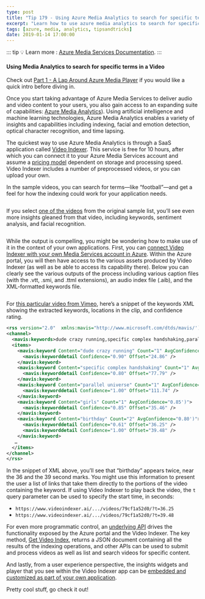 ```yaml
---
type: post
title: "Tip 179 - Using Azure Media Analytics to search for specific terms in a Video"
excerpt: "Learn how to use azure media analytics to search for specific terms in a video"
tags: [azure, media, analytics, tipsandtricks]
date: 2019-01-14 17:00:00
---
```


::: tip
:bulb: Learn more : [Azure Media Services Documentation](https://docs.microsoft.com/azure/media-services?WT.mc_id=azure-azuredevtips-micrum).
:::

#### Using Media Analytics to search for specific terms in a Video
 
Check out [Part 1 - A Lap Around Azure Media Player](tip178.html) if you would like a quick intro before diving in.

Once you start taking advantage of Azure Media Services to deliver audio and video content to your users, you also gain access to an expanding suite of capabilities: [Azure Media Analytics](https://azure.microsoft.com/services/media-services/media-analytics/?v=18.18?WT.mc_id=azure-azuredevtips-micrum)). Using artificial intelligence and machine learning technologies, Azure Media Analytics enables a variety of insights and capabilities including indexing, facial and emotion detection, optical character recognition, and time lapsing. 

The quickest way to use Azure Media Analytics is through a SaaS application called [Video Indexer](https://vi.microsoft.com/). This service is free for 10 hours, after which you can connect it to your Azure Media Services account and assume a [pricing model](https://azure.microsoft.com/pricing/details/cognitive-services/video-indexer?WT.mc_id=azure-azuredevtips-micrum) dependent on storage and processing speed. Video Indexer includes a number of preprocessed videos, or you can upload your own.

In the sample videos, you can search for terms—like “football”—and get a feel for how the indexing could work for your application needs.
 
<img :src="$withBase('/files/seahawks-1.png')">

If you select [one of the videos](https://www.videoindexer.ai/accounts/00000000-0000-0000-0000-000000000000/videos/4452cf7e59/) from the original sample list, you’ll see even more insights gleaned from that video, including keywords, sentiment analysis, and facial recognition.

<img :src="$withBase('/files/seahawks-2.png')">

While the output is compelling, you might be wondering how to make use of it in the context of your own applications. First, you can [connect Video Indexer with your own Media Services account in Azure](https://docs.microsoft.com/azure/cognitive-services/video-indexer/connect-to-azure#manual-configuration?WT.mc_id=docs-azuredevtips-micrum). Within the Azure portal, you will then have access to the various assets produced by Video Indexer (as well as be able to access its capability there). Below you can clearly see the various outputs of the process including various caption files (with the .vtt, .smi, and .ttml extensions), an audio index file (.aib), and the XML-formatted keywords file.

<img :src="$withBase('/files/indexer.png')">

For [this particular video from Vimeo](https://vimeo.com/255872218), here’s a snippet of the keywords XML showing the extracted keywords, locations in the clip, and confidence rating.   

```xml
<rss version="2.0"  xmlns:mavis="http://www.microsoft.com/dtds/mavis/')">
<channel>
  <mavis:keywords>dude crazy running,specific complex handshaking,parallel universe,girls,birthday,kid,month,julian,familiarity,sense,handshake,grabbing,fun,friends,life,friendship,shot</mavis:keywords>
  <items>
    <mavis:keyword Content="dude crazy running" Count="1" AvgConfidence="0.90')">
      <mavis:keyworddetail Confidence="0.90" Offset="24.86" />
    </mavis:keyword>
    <mavis:keyword Content="specific complex handshaking" Count="1" AvgConfidence="0.80')">
      <mavis:keyworddetail Confidence="0.80" Offset="77.79" />
    </mavis:keyword>
    <mavis:keyword Content="parallel universe" Count="1" AvgConfidence="1.00')">
      <mavis:keyworddetail Confidence="1.00" Offset="111.74" />
    </mavis:keyword>
    <mavis:keyword Content="girls" Count="1" AvgConfidence="0.85')">
      <mavis:keyworddetail Confidence="0.85" Offset="35.46" />
    </mavis:keyword>
    <mavis:keyword Content="birthday" Count="2" AvgConfidence="0.80')">
      <mavis:keyworddetail Confidence="0.61" Offset="36.25" />
      <mavis:keyworddetail Confidence="1.00" Offset="39.48" />
    </mavis:keyword>
   …   
  </items>
</channel>
</rss>
```

In the snippet of XML above, you’ll see that “birthday” appears twice, near the 36 and the 39 second marks. You might use this information to present the user a list of links that take them directly to the portions of the video containing the keyword. If using Video Indexer to play back the video, the `t` query parameter can be used to specify the start time, in seconds:
- `https://www.videoindexer.ai/.../videos/79cf1a52d0/?t=36.25`
- `https://www.videoindexer.ai/.../videos/79cf1a52d0/?t=39.48`

For even more programmatic control, an [underlying API](https://api-portal.videoindexer.ai/) drives the functionality exposed by the Azure portal and the Video Indexer. The key method, [Get Video Index](https://api-portal.videoindexer.ai/docs/services/operations/operations/Get-Video-Index?), returns a JSON document containing all the results of the indexing operations, and other APIs can be used to submit and process videos as well as list and search videos for specific content.

And lastly, from a user experience perspective, the insights widgets and player that you see within the Video Indexer app can be [embedded and customized as part of your own application](https://docs.microsoft.com/azure/cognitive-services/video-indexer/video-indexer-embed-widgets?WT.mc_id=docs-azuredevtips-micrum).

Pretty cool stuff, go check it out!

